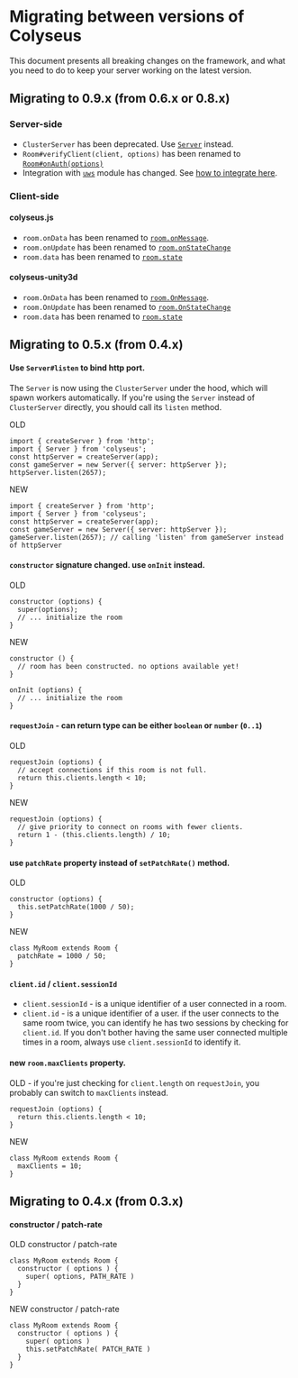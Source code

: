 # Migrating between versions of Colyseus

This document presents all breaking changes on the framework, and what you need
to do to keep your server working on the latest version.

## Migrating to 0.9.x (from 0.6.x or 0.8.x)

### Server-side

- `ClusterServer` has been deprecated. Use [`Server`](/api-server) instead.
- `Room#verifyClient(client, options)` has been renamed to [`Room#onAuth(options)`](/api-room#onauth-options)
- Integration with [`uws`](https://www.npmjs.com/package/uws) module has changed. See [how to integrate here](/api-server/#optionsengine).

### Client-side

#### colyseus.js
- `room.onData` has been renamed to [`room.onMessage`](/client-room#onmessage).
- `room.onUpdate` has been renamed to [`room.onStateChange`](/client-room#onstatechange)
- `room.data` has been renamed to [`room.state`](/client-room/#state-any)

#### colyseus-unity3d
- `room.OnData` has been renamed to [`room.OnMessage`](/client-room#onmessage).
- `room.OnUpdate` has been renamed to [`room.OnStateChange`](/client-room#onstatechange)
- `room.data` has been renamed to [`room.state`](/client-room/#state-any)

## Migrating to 0.5.x (from 0.4.x)

#### Use `Server#listen` to bind http port.

The `Server` is now using the `ClusterServer` under the hood, which will spawn
workers automatically. If you're using the `Server` instead of `ClusterServer`
directly, you should call its `listen` method.

OLD

```
import { createServer } from 'http';
import { Server } from 'colyseus';
const httpServer = createServer(app);
const gameServer = new Server({ server: httpServer });
httpServer.listen(2657);
```

NEW

```
import { createServer } from 'http';
import { Server } from 'colyseus';
const httpServer = createServer(app);
const gameServer = new Server({ server: httpServer });
gameServer.listen(2657); // calling 'listen' from gameServer instead of httpServer
```

#### `constructor` signature changed. use `onInit` instead.

OLD

```
constructor (options) {
  super(options);
  // ... initialize the room
}
```

NEW

```
constructor () {
  // room has been constructed. no options available yet!
}

onInit (options) {
  // ... initialize the room
}
```

#### `requestJoin` - can return type can be either `boolean` or `number` (`0..1`)

OLD

```
requestJoin (options) {
  // accept connections if this room is not full.
  return this.clients.length < 10;
}
```

NEW

```
requestJoin (options) {
  // give priority to connect on rooms with fewer clients.
  return 1 - (this.clients.length) / 10;
}
```

#### use `patchRate` property instead of `setPatchRate()` method.

OLD

```
constructor (options) {
  this.setPatchRate(1000 / 50);
}
```

NEW

```
class MyRoom extends Room {
  patchRate = 1000 / 50;
}
```

#### `client.id` / `client.sessionId`

- `client.sessionId` - is a unique identifier of a user connected in a room.
- `client.id` - is a unique identifier of a user. if the user connects to the same room twice, you can identify he has two sessions by checking for `client.id`. If you don't bother having the same user connected multiple times in a room, always use `client.sessionId` to identify it.

#### new `room.maxClients` property.

OLD - if you're just checking for `client.length` on `requestJoin`, you probably can switch to `maxClients` instead.

```
requestJoin (options) {
  return this.clients.length < 10;
}
```

NEW

```
class MyRoom extends Room {
  maxClients = 10;
}
```

## Migrating to 0.4.x (from 0.3.x)

#### constructor / patch-rate

OLD constructor / patch-rate

```
class MyRoom extends Room {
  constructor ( options ) {
    super( options, PATH_RATE )
  }
}
```

NEW constructor / patch-rate

```
class MyRoom extends Room {
  constructor ( options ) {
    super( options )
    this.setPatchRate( PATCH_RATE )
  }
}
```

